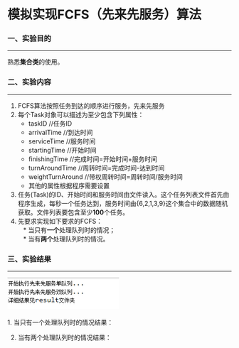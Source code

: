 # 模拟实现FCFS（先来先服务）算法
### 一、实验目的
----------------
  熟悉**集合类**的使用。
### 二、实验内容
-----------------
1. FCFS算法按照任务到达的顺序进行服务，先来先服务<br>
2. 每个Task对象可以描述为至少包含下列属性：<br>
    * taskID //任务ID<br>
    * arrivalTime //到达时间<br>
    * serviceTime //服务时间<br>
    * startingTime //开始时间<br>
    * finishingTime //完成时间=开始时间+服务时间<br>
    * turnAroundTime //周转时间=完成时间-达到时间<br>
    * weightTurnAround //带权周转时间=周转时间/服务时间<br>
    * 其他的属性根据程序需要设置<br>
3. 任务(Task)的ID、开始时间和服务时间由文件读入。这个任务列表文件首先由程序生成，每秒一个任务达到，服务时间由{6,2,1,3,9}这个集合中的数据随机获取。文件列表要包含至少**100**个任务。<br>
4. 先要求实现如下要求的FCFS：<br>
    * 当只有**一个**处理队列时的情况；<br>
    * 当有**两个**处理队列时的情况。<br>
### 三、实验结果
-----------------
<div>
<img src="https://github.com/123012015105/JAVA/blob/master/FCFS/images/demo.png">
</div>
  <br>
1. 当只有一个处理队列时的情况结果：<br>

2. 当有两个处理队列时的情况结果：<br>
